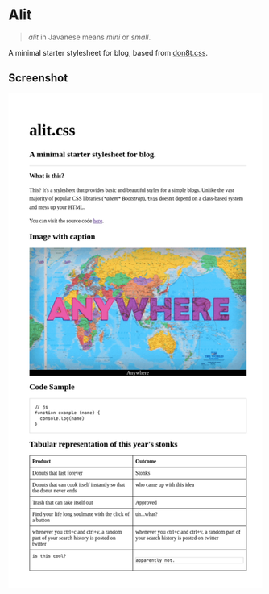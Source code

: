 # Alit

> *alit* in Javanese means *mini* or *small*.

A minimal starter stylesheet for blog, based from [don8t.css](https://github.com/khalby786/don8t).

## Screenshot

![alit](screenshot.png)
